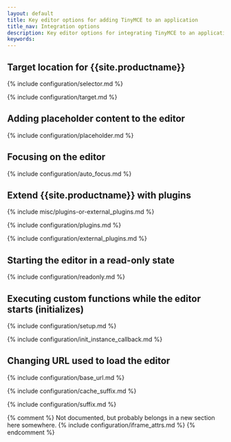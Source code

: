 ```yaml
---
layout: default
title: Key editor options for adding TinyMCE to an application
title_nav: Integration options
description: Key editor options for integrating TinyMCE to an application
keywords:
---
```


## Target location for {{site.productname}}

{% include configuration/selector.md %}

{% include configuration/target.md %}

## Adding placeholder content to the editor

{% include configuration/placeholder.md %}

## Focusing on the editor

{% include configuration/auto_focus.md %}


## Extend {{site.productname}} with plugins

{% include misc/plugins-or-external_plugins.md %}

{% include configuration/plugins.md %}

{% include configuration/external_plugins.md %}

## Starting the editor in a read-only state

{% include configuration/readonly.md %}

## Executing custom functions while the editor starts (initializes)

{% include configuration/setup.md %}

{% include configuration/init_instance_callback.md %}

## Changing URL used to load the editor

{% include configuration/base_url.md %}

{% include configuration/cache_suffix.md %}

{% include configuration/suffix.md %}

{% comment %}
Not documented, but probably belongs in a new section here somewhere.
{% include configuration/iframe_attrs.md %}
{% endcomment %}